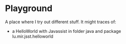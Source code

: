 Playground
==========

A place where I try out different stuff. It might traces of: 

- a HelloWorld with Javassist in folder java and package lu.mir.jsst.helloworld
